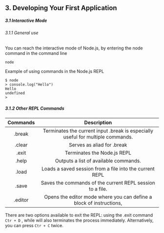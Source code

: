 <h2>3. Developing Your First Application</h2>

<h5>3.1 Interactive Mode</h5>

<h6>3.1.1 General use</h6>

You can reach the interactive mode of Node.js, by entering the node command in the command line

```
node
```

Example of using commands in the Node.js REPL

```
$ node
> console.log("Hello")
Hello
undefined
>
```

<h5>3.1.2 Other REPL Commands</h5>

| Commands |                                   Description                                   |
| :------: | :-----------------------------------------------------------------------------: |
|  .break  | Terminates the current input .break is especially useful for multiple commands. |
|  .clear  |                           Serves as aliad for .break                            |
|  .exit   |                           Terminates the Node.js REPL                           |
|  .help   |                      Outputs a list of available commands.                      |
|  .load   |             Loads a saved session from a file into the current REPL             |
|  .save   |            Saves the commands of the current REPL session to a file.            |
| .editor  |       Opens the editor mode where you can define a block of instructions,       |

There are two options available to exit the REPL: using the .exit command `Ctr + D` , while will also terminates the process immediately. Alternatively, you can press `Ctr + C` twice.
